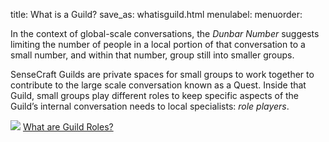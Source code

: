title: What is a Guild?
save_as: whatisguild.html
menulabel:
menuorder:

In the context of global-scale conversations, the *Dunbar Number* suggests limiting the number of people in a local portion of that conversation to a small number, and within that number, group still into smaller groups.

SenseCraft Guilds are private spaces for small groups to work together to contribute to the large scale conversation known as a Quest. Inside that Guild, small groups play different roles to keep specific aspects of the Guild’s internal conversation needs to local specialists: *role players*.


![]({static}/images/ibis/issue_sm.png) [What are Guild Roles?](whatareroles.html)
